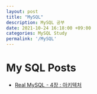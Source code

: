 ```yaml
---
layout: post
title: "MySQL"
description: MySQL 공부
date: 2021-10-24 16:18:00 +09:00
categories: MySQL Study
permalink: '/MySQL'
---
```


# My SQL Posts

- [Real MySQL - 4장 : 아키텍처](https://yoowonyoung.github.io/posts/Real-MySQL-01/)